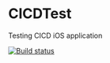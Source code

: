 # CICDTest
Testing CICD iOS application

[![Build status](https://build.appcenter.ms/v0.1/apps/f9fb2fe4-23ce-4f46-ad9b-92b4d6410de9/branches/dev/badge)](https://appcenter.ms)
